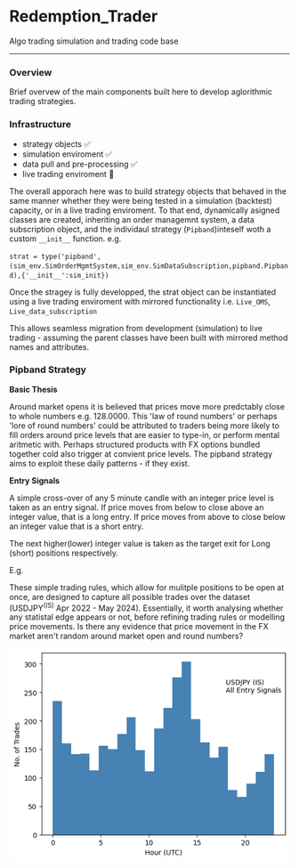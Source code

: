 # Redemption_Trader
Algo trading simulation and trading code base

---
### Overview
Brief overvew of the main components built here to develop aglorithmic trading strategies.

### Infrastructure
- strategy objects :white_check_mark:
- simulation enviroment :white_check_mark:
- data pull and pre-processing :white_check_mark:
- live trading enviroment :red_circle:

The overall apporach here was to build strategy objects that behaved in the same manner whether they were being tested in a simulation (backtest) capacity, or in a live trading enviroment. To that end, dynamically asigned classes are created, inheriting an order managemnt system, a data subscription object, and the individaul strategy (`Pipband`)inteself woth a custom `__init__` function. e.g.

`strat = type('pipband', (sim_env.SimOrderMgmtSystem,sim_env.SimDataSubscription,pipband.Pipband),{'__init__':sim_init})`

Once the stragey is fully developped, the strat object can be instantiated using a live trading enviroment with mirrored functionality i.e. `Live_OMS`, `Live_data_subscription`

This allows seamless migration from development (simulation) to live trading - assuming the parent classes have been built with mirrored method names and attributes. 

### Pipband Strategy
**Basic Thesis**

Around market opens it is believed that prices move more predctably close to whole numbers e.g. 128.0000. This 'law of round numbers' or perhaps 'lore of round numbers' could be attributed to traders being more likely to fill orders around price levels that are easier to type-in, or perform mental aritmetic with. Perhaps structured products with FX options bundled together cold also trigger at convient price levels. The pipband strategy aims to exploit these daily patterns - if they exist.


**Entry Signals**

A simple cross-over of any 5 minute candle with an integer price level is taken as an entry signal. If price moves from below to close above an integer value, that is a long entry. If price moves from above to close below an integer value that is a short entry. 

The next higher(lower) integer value is taken as the target exit for Long (short) positions respectively.

E.g.



These simple trading rules, which allow for mulitple positions to be open at once, are designed to capture all possible trades over the dataset (USDJPY<sup>(IS)</sup> Apr 2022 - May 2024). Essentially, it worth analysing whether any statistal edge appears or not, before refining trading rules or modelling price movements. Is there any evidence that price movement in the FX market aren't random around market open and round numbers?


![no_trades_per_hour1](./Strategy_Exploration/pipband_exploration/figures/no_trades_per_hour.png)






